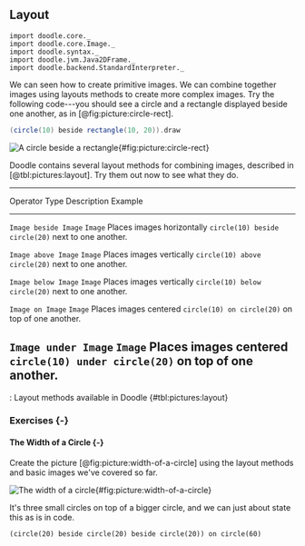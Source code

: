 ## Layout

```tut:invisible
import doodle.core._
import doodle.core.Image._
import doodle.syntax._
import doodle.jvm.Java2DFrame._
import doodle.backend.StandardInterpreter._
```

We can seen how to create primitive images. We can combine together images using layouts methods to create more complex images. Try the following code---you should see a circle and a rectangle displayed beside one another, as in [@fig:picture:circle-rect].

~~~ scala
(circle(10) beside rectangle(10, 20)).draw
~~~

![A circle beside a rectangle](src/pages/pictures/circle-beside-rectangle.pdf+svg){#fig:picture:circle-rect}

Doodle contains several layout methods for combining images, described in [@tbl:pictures:layout]. Try them out now to see what they do.

----------------------------------------------------------------------------------------
Operator              Type    Description                Example
--------------------- ------- -------------------------- -------------------------------
`Image beside Image`  `Image` Places images horizontally `circle(10) beside circle(20)`
                              next to one another.

`Image above Image`   `Image` Places images vertically   `circle(10) above circle(20)`
                              next to one another.

`Image below Image`   `Image` Places images vertically   `circle(10) below circle(20)`
                              next to one another.

`Image on Image`      `Image` Places images centered     `circle(10) on circle(20)`
                              on top of one another.

`Image under Image`   `Image` Places images centered     `circle(10) under circle(20)`
                              on top of one another.
----------------------------------------------------------------------------------------

: Layout methods available in Doodle {#tbl:pictures:layout}

### Exercises {-}

#### The Width of a Circle {-}

Create the picture [@fig:picture:width-of-a-circle] using the layout methods and basic images we've covered so far.

![The width of a circle](src/pages/pictures/width-of-a-circle.pdf+svg){#fig:picture:width-of-a-circle}

<div class="solution">
It's three small circles on top of a bigger circle, and we can just about state this as is in code.

```tut:book
(circle(20) beside circle(20) beside circle(20)) on circle(60)
```
</div>
